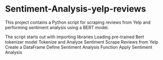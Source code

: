 # Sentiment-Analysis-yelp-reviews

This project contains a Python script for scraping reviews from Yelp and performing sentiment analysis using a BERT model.

The script starts out with importing libraries Loading pre-trained Bert tokenizer model Tokenize and Analyze Sentiment Scrape Reviews from Yelp Create a DataFrame Define Sentiment Analysis Function Apply Sentiment Analysis
